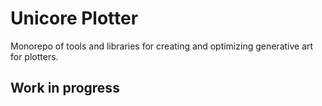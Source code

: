 # Unicore Plotter

Monorepo of tools and libraries for creating and optimizing generative art for plotters.

## Work in progress
